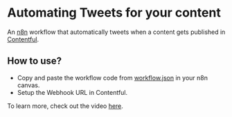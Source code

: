 # Automating Tweets for your content

An [n8n](https://n8n.io) workflow that automatically tweets when a content gets published in [Contentful](https://contentful.com).

## How to use?

- Copy and paste the workflow code from [workflow.json](./workflow.json) in your n8n canvas.
- Setup the Webhook URL in Contentful.

To learn more, check out the video [here](https://youtu.be/Bvo9MwN5HaE).

